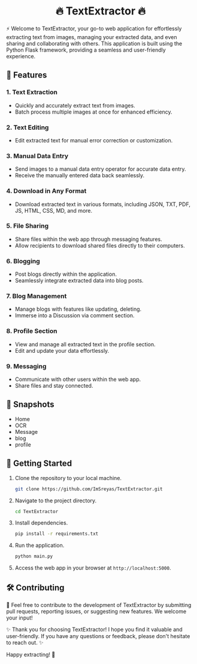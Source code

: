 <h1 align="center">🔥 TextExtractor 🔥</h1>

⚡ Welcome to TextExtractor, your go-to web application for effortlessly extracting text from images, managing your extracted data, and even sharing and collaborating with others. This application is built using the Python Flask framework, providing a seamless and user-friendly experience.

## 🚀 Features

### 1. Text Extraction
- Quickly and accurately extract text from images.
- Batch process multiple images at once for enhanced efficiency.

### 2. Text Editing
- Edit extracted text for manual error correction or customization.

### 3. Manual Data Entry
- Send images to a manual data entry operator for accurate data entry.
- Receive the manually entered data back seamlessly.

### 4. Download in Any Format
- Download extracted text in various formats, including JSON, TXT, PDF, JS, HTML, CSS, MD, and more.

### 5. File Sharing
- Share files within the web app through messaging features.
- Allow recipients to download shared files directly to their computers.

### 6. Blogging
- Post blogs directly within the application.
- Seamlessly integrate extracted data into blog posts.

### 7. Blog Management
- Manage blogs with features like updating, deleting.
- Immerse into a Discussion via comment section.

### 8. Profile Section
- View and manage all extracted text in the profile section.
- Edit and update your data effortlessly.

### 9. Messaging
- Communicate with other users within the web app.
- Share files and stay connected.

## 📸 Snapshots

- Home
- OCR
- Message
- blog
- profile

## 🚀 Getting Started

1. Clone the repository to your local machine.
   ```bash
   git clone https://github.com/ImSreyas/TextExtractor.git
   ```

2. Navigate to the project directory.
   ```bash
   cd TextExtractor
   ```

3. Install dependencies.
   ```bash
   pip install -r requirements.txt
   ```

4. Run the application.
   ```bash
   python main.py
   ```

5. Access the web app in your browser at `http://localhost:5000`.

## 🛠️ Contributing

📝 Feel free to contribute to the development of TextExtractor by submitting pull requests, reporting issues, or suggesting new features. We welcome your input!

✨ Thank you for choosing TextExtractor! I hope you find it valuable and user-friendly. If you have any questions or feedback, please don't hesitate to reach out. ✨

Happy extracting! 🚀
